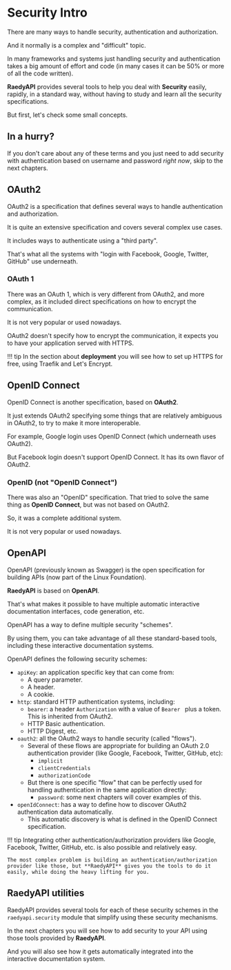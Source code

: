 # Security Intro

There are many ways to handle security, authentication and authorization.

And it normally is a complex and "difficult" topic.

In many frameworks and systems just handling security and authentication takes a big amount of effort and code (in many cases it can be 50% or more of all the code written).

**RaedyAPI** provides several tools to help you deal with **Security** easily, rapidly, in a standard way, without having to study and learn all the security specifications.

But first, let's check some small concepts.

## In a hurry?

If you don't care about any of these terms and you just need to add security with authentication based on username and password _right now_, skip to the next chapters.

## OAuth2

OAuth2 is a specification that defines several ways to handle authentication and authorization.

It is quite an extensive specification and covers several complex use cases.

It includes ways to authenticate using a "third party".

That's what all the systems with "login with Facebook, Google, Twitter, GitHub" use underneath.

### OAuth 1

There was an OAuth 1, which is very different from OAuth2, and more complex, as it included direct specifications on how to encrypt the communication.

It is not very popular or used nowadays.

OAuth2 doesn't specify how to encrypt the communication, it expects you to have your application served with HTTPS.

!!! tip
In the section about **deployment** you will see how to set up HTTPS for free, using Traefik and Let's Encrypt.

## OpenID Connect

OpenID Connect is another specification, based on **OAuth2**.

It just extends OAuth2 specifying some things that are relatively ambiguous in OAuth2, to try to make it more interoperable.

For example, Google login uses OpenID Connect (which underneath uses OAuth2).

But Facebook login doesn't support OpenID Connect. It has its own flavor of OAuth2.

### OpenID (not "OpenID Connect")

There was also an "OpenID" specification. That tried to solve the same thing as **OpenID Connect**, but was not based on OAuth2.

So, it was a complete additional system.

It is not very popular or used nowadays.

## OpenAPI

OpenAPI (previously known as Swagger) is the open specification for building APIs (now part of the Linux Foundation).

**RaedyAPI** is based on **OpenAPI**.

That's what makes it possible to have multiple automatic interactive documentation interfaces, code generation, etc.

OpenAPI has a way to define multiple security "schemes".

By using them, you can take advantage of all these standard-based tools, including these interactive documentation systems.

OpenAPI defines the following security schemes:

- `apiKey`: an application specific key that can come from:
  - A query parameter.
  - A header.
  - A cookie.
- `http`: standard HTTP authentication systems, including:
  - `bearer`: a header `Authorization` with a value of `Bearer ` plus a token. This is inherited from OAuth2.
  - HTTP Basic authentication.
  - HTTP Digest, etc.
- `oauth2`: all the OAuth2 ways to handle security (called "flows").
  - Several of these flows are appropriate for building an OAuth 2.0 authentication provider (like Google, Facebook, Twitter, GitHub, etc):
    - `implicit`
    - `clientCredentials`
    - `authorizationCode`
  - But there is one specific "flow" that can be perfectly used for handling authentication in the same application directly:
    - `password`: some next chapters will cover examples of this.
- `openIdConnect`: has a way to define how to discover OAuth2 authentication data automatically.
  - This automatic discovery is what is defined in the OpenID Connect specification.

!!! tip
Integrating other authentication/authorization providers like Google, Facebook, Twitter, GitHub, etc. is also possible and relatively easy.

    The most complex problem is building an authentication/authorization provider like those, but **RaedyAPI** gives you the tools to do it easily, while doing the heavy lifting for you.

## **RaedyAPI** utilities

RaedyAPI provides several tools for each of these security schemes in the `raedyapi.security` module that simplify using these security mechanisms.

In the next chapters you will see how to add security to your API using those tools provided by **RaedyAPI**.

And you will also see how it gets automatically integrated into the interactive documentation system.
